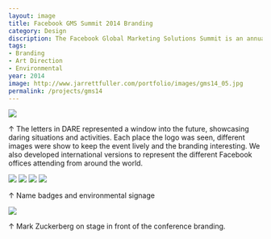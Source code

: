 ```yaml
---
layout: image
title: Facebook GMS Summit 2014 Branding
category: Design
discription: The Facebook Global Marketing Solutions Summit is an annual internal sales conference held in San Francisco, CA. In 2014, I designed and developed the conference's identity based on the theme "Dare." Instead of a traditional static logo like the conference had done in the past, I developed an ever-changing system where the letters in DARE revealed different imagery of daring or adventurous activities. In addition to the branding, I also worked on all the environmental design, signage, and stage design.
tags:
- Branding
- Art Direction
- Environmental
year: 2014
image: http://www.jarrettfuller.com/portfolio/images/gms14_05.jpg
permalink: /projects/gms14
---
```


<img src="http://www.jarrettfuller.com/portfolio/images/gms14_01.jpg">

<div class="images-right"><p>&uarr; The letters in DARE represented a window into the future, showcasing daring situations and activities. Each place the logo was seen, different images were show to keep the event lively and the branding interesting. We also developed international versions to represent the different Facebook offices attending from around the world.</p></div>
<section class="clear"></section>

<img src="http://www.jarrettfuller.com/portfolio/images/gms14_05.jpg">
<img src="http://www.jarrettfuller.com/portfolio/images/gms14_06.jpg">
<img src="http://www.jarrettfuller.com/portfolio/images/gms14_02.jpg">
<img src="http://www.jarrettfuller.com/portfolio/images/gms14_03.jpg">

<div class="images-right"><p>&uarr; Name badges and environmental signage</p></div>


<img src="http://www.jarrettfuller.com/portfolio/images/gms14_04.jpg">
<div class="images-right"><p>&uarr; Mark Zuckerberg on stage in front of the conference branding.</p></div>
